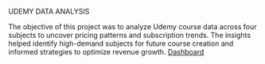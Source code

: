 UDEMY DATA ANALYSIS

The objective of this project was to analyze Udemy course data across four subjects to uncover pricing patterns and subscription trends. The insights helped identify high-demand subjects for future course creation and informed strategies to optimize revenue growth.
[Dashboard](https://github.com/user-attachments/assets/b2a044a5-dd5a-454c-abbf-14037de547f8)

